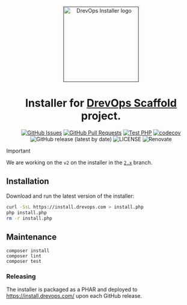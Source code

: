 <p align="center">
  <a href="" rel="noopener">
  <img width=200px height=200px src="https://placehold.jp/000000/ffffff/200x200.png?text=DrevOps+Installer&css=%7B%22border-radius%22%3A%22%20100px%22%7D" alt="DrevOps Installer logo"></a>
</p>

<h1 align="center">Installer for <a href="https://github.com/drevops/scaffold">DrevOps Scaffold</a> project.</h1>

<div align="center">

[![GitHub Issues](https://img.shields.io/github/issues/drevops/installer.svg)](https://github.com/drevops/installer/issues)
[![GitHub Pull Requests](https://img.shields.io/github/issues-pr/drevops/installer.svg)](https://github.com/drevops/installer/pulls)
[![Test PHP](https://github.com/drevops/installer/actions/workflows/test-php.yml/badge.svg)](https://github.com/drevops/installer/actions/workflows/test-php.yml)
[![codecov](https://codecov.io/gh/drevops/installer/graph/badge.svg?token=K9SPETWCJR)](https://codecov.io/gh/drevops/installer)
![GitHub release (latest by date)](https://img.shields.io/github/v/release/drevops/installer)
![LICENSE](https://img.shields.io/github/license/drevops/installer)
![Renovate](https://img.shields.io/badge/renovate-enabled-green?logo=renovatebot)

</div>

> [!IMPORTANT]
> We are working on the `v2` on the installer in
> the [`2.x`](https://github.com/drevops/installer/tree/2.x) branch.

## Installation

Download and run the latest version of the installer:

```bash
curl -SsL https://install.drevops.com > install.php
php install.php
rm -r install.php
```

## Maintenance

    composer install
    composer lint
    composer test

### Releasing

The installer is packaged as a PHAR and deployed to https://install.drevops.com/ upon each GitHub release.
